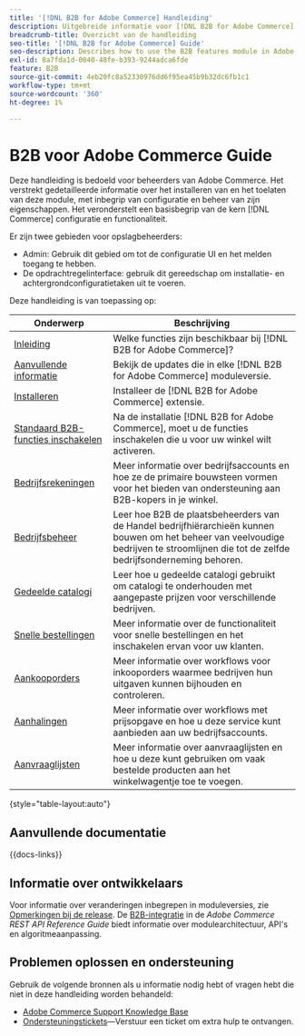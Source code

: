 ```yaml
---
title: '[!DNL B2B for Adobe Commerce] Handleiding'
description: Uitgebreide informatie voor [!DNL B2B for Adobe Commerce] beheerders, inclusief installatie en configuratie.
breadcrumb-title: Overzicht van de handleiding
seo-title: '[!DNL B2B for Adobe Commerce] Guide'
seo-description: Describes how to use the B2B features module in Adobe Commerce.
exl-id: 8a7fda1d-0040-48fe-b393-9244adca6fde
feature: B2B
source-git-commit: 4eb20fc8a52330976dd6f95ea45b9b32dc6fb1c1
workflow-type: tm+mt
source-wordcount: '360'
ht-degree: 1%

---
```


# B2B voor Adobe Commerce Guide

Deze handleiding is bedoeld voor beheerders van Adobe Commerce. Het verstrekt gedetailleerde informatie over het installeren van en het toelaten van deze module, met inbegrip van configuratie en beheer van zijn eigenschappen. Het veronderstelt een basisbegrip van de kern [!DNL Commerce] configuratie en functionaliteit.

Er zijn twee gebieden voor opslagbeheerders:

- Admin: Gebruik dit gebied om tot de configuratie UI en het melden toegang te hebben.
- De opdrachtregelinterface: gebruik dit gereedschap om installatie- en achtergrondconfiguratietaken uit te voeren.

Deze handleiding is van toepassing op:

| Onderwerp | Beschrijving |
| ------- | ----------- |
| [Inleiding](introduction.md) | Welke functies zijn beschikbaar bij [!DNL B2B for Adobe Commerce]? |
| [Aanvullende informatie](release-notes.md) | Bekijk de updates die in elke [!DNL B2B for Adobe Commerce] moduleversie. |
| [Installeren](install.md) | Installeer de [!DNL B2B for Adobe Commerce] extensie. |
| [Standaard B2B-functies inschakelen](enable-basic-features.md) | Na de installatie [!DNL B2B for Adobe Commerce], moet u de functies inschakelen die u voor uw winkel wilt activeren. |
| [Bedrijfsrekeningen](account-companies.md) | Meer informatie over bedrijfsaccounts en hoe ze de primaire bouwsteen vormen voor het bieden van ondersteuning aan B2B-kopers in je winkel. |
| [Bedrijfsbeheer](manage-companies.md) | Leer hoe B2B de plaatsbeheerders van de Handel bedrijfhiërarchieën kunnen bouwen om het beheer van veelvoudige bedrijven te stroomlijnen die tot de zelfde bedrijfsonderneming behoren. |
| [Gedeelde catalogi](catalog-shared.md) | Leer hoe u gedeelde catalogi gebruikt om catalogi te onderhouden met aangepaste prijzen voor verschillende bedrijven. |
| [Snelle bestellingen](quick-order.md) | Meer informatie over de functionaliteit voor snelle bestellingen en het inschakelen ervan voor uw klanten. |
| [Aankooporders](purchase-order-flow.md) | Meer informatie over workflows voor inkooporders waarmee bedrijven hun uitgaven kunnen bijhouden en controleren. |
| [Aanhalingen](quotes.md) | Meer informatie over workflows met prijsopgave en hoe u deze service kunt aanbieden aan uw bedrijfsaccounts. |
| [Aanvraaglijsten](requisition-lists.md) | Meer informatie over aanvraaglijsten en hoe u deze kunt gebruiken om vaak bestelde producten aan het winkelwagentje toe te voegen. |

{style="table-layout:auto"}

## Aanvullende documentatie

{{docs-links}}

## Informatie over ontwikkelaars

Voor informatie over veranderingen inbegrepen in moduleversies, zie [Opmerkingen bij de release](release-notes.md). De [B2B-integratie](https://developer.adobe.com/commerce/webapi/rest/b2b/) in de _Adobe Commerce REST API Reference Guide_  biedt informatie over modulearchitectuur, API&#39;s en algoritmeaanpassing.

## Problemen oplossen en ondersteuning

Gebruik de volgende bronnen als u informatie nodig hebt of vragen hebt die niet in deze handleiding worden behandeld:

- [Adobe Commerce Support Knowledge Base](https://experienceleague.adobe.com/docs/commerce-knowledge-base/kb/overview.html)
- [Ondersteuningstickets](https://experienceleague.adobe.com/docs/commerce-knowledge-base/kb/help-center-guide/magento-help-center-user-guide.html#submit-ticket)—Verstuur een ticket om extra hulp te ontvangen.
